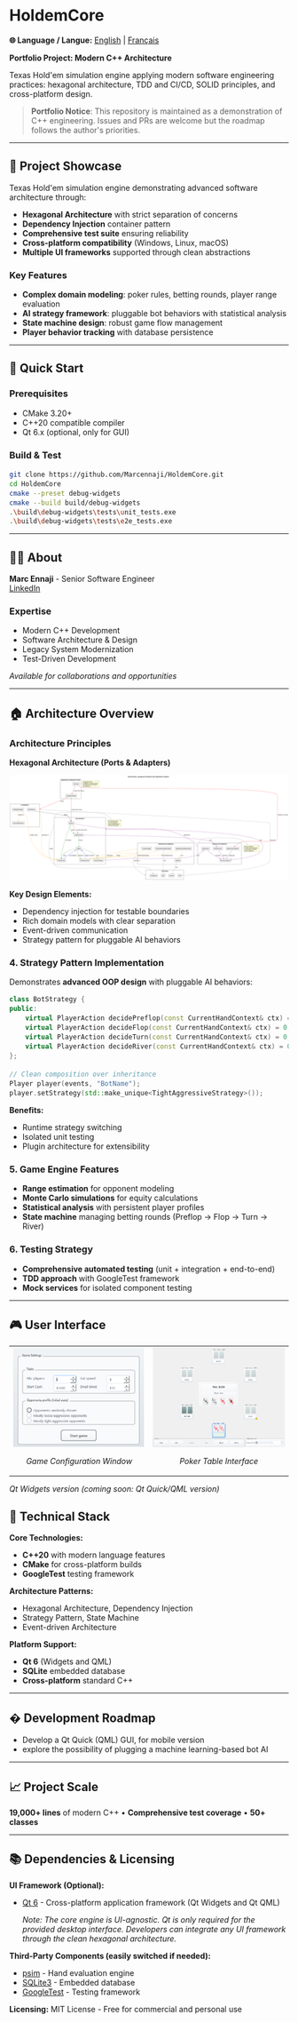# HoldemCore

**🌐 Language / Langue:** [English](README.md) | [Français](README_fr.md)

**Portfolio Project: Modern C++ Architecture**

Texas Hold'em simulation engine applying modern software engineering practices: hexagonal architecture, TDD and CI/CD, SOLID principles, and cross-platform design.

> **Portfolio Notice**: This repository is maintained as a demonstration of C++ engineering. Issues and PRs are welcome but the roadmap follows the author's priorities.

---

## 🎯 Project Showcase

Texas Hold'em simulation engine demonstrating advanced software architecture through:

- **Hexagonal Architecture** with strict separation of concerns
- **Dependency Injection** container pattern
- **Comprehensive test suite** ensuring reliability
- **Cross-platform compatibility** (Windows, Linux, macOS)
- **Multiple UI frameworks** supported through clean abstractions

### Key Features
- **Complex domain modeling**: poker rules, betting rounds, player range evaluation
- **AI strategy framework**: pluggable bot behaviors with statistical analysis
- **State machine design**: robust game flow management
- **Player behavior tracking** with database persistence

---
## 🚀 Quick Start

### Prerequisites
- CMake 3.20+
- C++20 compatible compiler
- Qt 6.x (optional, only for GUI)

### Build & Test
```bash
git clone https://github.com/Marcennaji/HoldemCore.git
cd HoldemCore
cmake --preset debug-widgets
cmake --build build/debug-widgets
.\build\debug-widgets\tests\unit_tests.exe
.\build\debug-widgets\tests\e2e_tests.exe
```

---

## 👨‍💻 About

**Marc Ennaji** - Senior Software Engineer  
[LinkedIn](https://www.linkedin.com/in/marcennaji/) 

### Expertise
- Modern C++ Development
- Software Architecture & Design
- Legacy System Modernization
- Test-Driven Development

*Available for collaborations and opportunities*

---

## 🏠 Architecture Overview

### Architecture Principles

**Hexagonal Architecture (Ports & Adapters)**

![Hexagonal Architecture Diagram](doc/architecture.png)

**Key Design Elements:**
- Dependency injection for testable boundaries
- Rich domain models with clear separation
- Event-driven communication
- Strategy pattern for pluggable AI behaviors

### 4. **Strategy Pattern Implementation**

Demonstrates **advanced OOP design** with pluggable AI behaviors:

```cpp
class BotStrategy {
public:
    virtual PlayerAction decidePreflop(const CurrentHandContext& ctx) = 0;
    virtual PlayerAction decideFlop(const CurrentHandContext& ctx) = 0;
    virtual PlayerAction decideTurn(const CurrentHandContext& ctx) = 0;
    virtual PlayerAction decideRiver(const CurrentHandContext& ctx) = 0;
};

// Clean composition over inheritance
Player player(events, "BotName");
player.setStrategy(std::make_unique<TightAggressiveStrategy>());
```

**Benefits:**
- Runtime strategy switching
- Isolated unit testing
- Plugin architecture for extensibility

### 5. **Game Engine Features**
- **Range estimation** for opponent modeling
- **Monte Carlo simulations** for equity calculations  
- **Statistical analysis** with persistent player profiles
- **State machine** managing betting rounds (Preflop → Flop → Turn → River)

### 6. **Testing Strategy**
- **Comprehensive automated testing** (unit + integration + end-to-end)
- **TDD approach** with GoogleTest framework
- **Mock services** for isolated component testing

---
## 🎮 User Interface

<table>
  <tr>
    <td width="50%">
      <img src="doc/start%20game.png" alt="Starting a new game" width="100%">
      <p align="center"><em>Game Configuration Window</em></p>
    </td>
    <td width="50%">
      <img src="doc/poker%20table.png" alt="Poker Table Interface" width="100%">
      <p align="center"><em>Poker Table Interface</em></p>
    </td>
  </tr>
</table>

*Qt Widgets version (coming soon: Qt Quick/QML version)*


## 🔧 Technical Stack

**Core Technologies:**
- **C++20** with modern language features
- **CMake** for cross-platform builds
- **GoogleTest** testing framework

**Architecture Patterns:**
- Hexagonal Architecture, Dependency Injection
- Strategy Pattern, State Machine
- Event-driven Architecture

**Platform Support:**
- **Qt 6** (Widgets and QML)
- **SQLite** embedded database
- **Cross-platform** standard C++


---
## � Development Roadmap

- Develop a Qt Quick (QML) GUI, for mobile version
- explore the possibility of plugging a machine learning-based bot AI

---

## 📈 Project Scale

**19,000+ lines** of modern C++ • **Comprehensive test coverage** • **50+ classes**

---

## 📚 Dependencies & Licensing

**UI Framework (Optional):**
- [Qt 6](https://www.qt.io/) - Cross-platform application framework (Qt Widgets and Qt QML)
  
  *Note: The core engine is UI-agnostic. Qt is only required for the provided desktop interface. Developers can integrate any UI framework through the clean hexagonal architecture.*

**Third-Party Components (easily switched if needed):**
- [psim](https://github.com/christophschmalhofer/poker/tree/master/XPokerEval/XPokerEval.PokerSim) - Hand evaluation engine
- [SQLite3](https://www.sqlite.org/) - Embedded database  
- [GoogleTest](https://github.com/google/googletest) - Testing framework

**Licensing:** MIT License - Free for commercial and personal use
